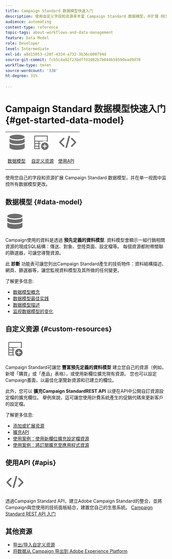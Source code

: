 ```yaml
---
title: Campaign Standard 数据模型快速入门
description: 使用自定义字段和资源来丰富 Campaign Standard 数据模型，并扩展 REST API 以利用扩展的字段。
audience: automating
content-type: reference
topic-tags: about-workflows-and-data-management
feature: Data Model
role: Developer
level: Intermediate
exl-id: a8d15053-c20f-4334-a732-3b36cb00794d
source-git-commit: fcb5c4a92f23bdffd1082b7b044b5859dead9d70
workflow-type: tm+mt
source-wordcount: '338'
ht-degree: 31%

---
```


# Campaign Standard 数据模型快速入门 {#get-started-data-model}

<table>
<tr>
<td><img src="assets/do-not-localize/icon_datamodel.svg" width="60px"><p><a href="#data-model">数据模型</a></p></td>
<td><img src="assets/do-not-localize/icon_custom.svg" width="60px"><p><a href="#custom-resources">自定义资源</a></p></td><td><img src="assets/do-not-localize/icon_api.svg" width="60px"><p><a href="#custom-resources">使用API</a></p></td></tr>
</table>

使用您自己的字段和资源扩展 Campaign Standard 数据模型，并在单一视图中监控所有数据模型更改。

## 数据模型 {#data-model}

<img src="assets/do-not-localize/icon_datamodel.svg" width="60px">

Campaign使用的資料是透過 **預先定義的資料模型**. 資料模型會顯示一組行銷相關資源的現成SQL結構：傳送、對象、登陸頁面、設定檔等。 每個資源都附帶關聯的篩選器，可讓您導覽資源。

此 **診斷** 功能表可讓您列出Campaign Standard產生的技術物件：資料結構描述、網頁、篩選器等，讓您監視資料模型及其所做的任何變更。

了解更多信息:

* [数据模型概念](../../developing/using/data-model-concepts.md)
* [数据模型最佳实践](../../developing/using/data-model-best-practices.md)
* [数据模型描述](../../developing/using/datamodel-introduction.md)
* [监视数据模型的变化](../../developing/using/monitoring-data-model-changes.md)

## 自定义资源 {#custom-resources}

<img src="assets/do-not-localize/icon_custom.svg" width="60px">

Campaign Standard可讓您 **豐富預先定義的資料模型** 建立您自己的資源（例如，新增「購買」或「產品」表格），或使用新欄位擴充現有資源。 您也可以設定Campaign畫面，以最佳化瀏覽新資源和已建立的欄位。

此外，您可以 **擴充Campaign StandardREST API** 以便在API中公開自訂資源設定檔的擴充欄位。 舉例來說，這可讓您使用計費系統產生的促銷代碼來更新客戶的設定檔。

了解更多信息:

* [添加或扩展资源](../../developing/using/key-steps-to-add-a-resource.md)
* [擴充API](../../developing/using/about-extending-the-api.md)
* [使用案例：使用新欄位擴充設定檔資源](../../developing/using/extending-the-profile-resource-with-a-new-field.md)
* [使用案例：將訂閱擴充至應用程式資源](../../developing/using/extending-the-subscriptions-to-an-application-resource.md)

## 使用API {#apis}

<img src="assets/do-not-localize/icon_api.svg" width="60px">

透過Campaign Standard API，建立Adobe Campaign Standard的整合，並將Campaign與您使用的技術面板結合，建置您自己的生態系統。 [Campaign Standard REST API 入门](../../api/using/get-started-apis.md)

## 其他资源

* [导出/导入自定义资源](https://helpx.adobe.com/campaign/kb/acs-get-started-with-cusres.html)
* [将数据从 Campaign 导出到 Adobe Experience Platform](../../integrating/using/export-campaign-data.md)
